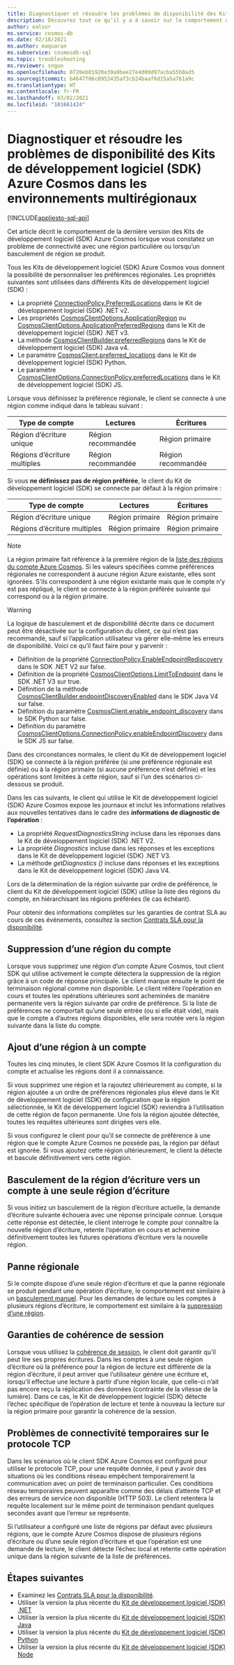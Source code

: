 ```yaml
---
title: Diagnostiquer et résoudre les problèmes de disponibilité des Kits de développement logiciel (SDK) Azure Cosmos dans les environnements multirégionaux
description: Découvrez tout ce qu’il y a à savoir sur le comportement de disponibilité du Kit de développement logiciel (SDK) Azure Cosmos lors de son utilisation dans des environnements multirégionaux.
author: ealsur
ms.service: cosmos-db
ms.date: 02/18/2021
ms.author: maquaran
ms.subservice: cosmosdb-sql
ms.topic: troubleshooting
ms.reviewer: sngun
ms.openlocfilehash: 0720eb01920e39a9bee27e4d00d97acba55b0ad5
ms.sourcegitcommit: b4647f06c0953435af3cb24baaf6d15a5a761a9c
ms.translationtype: HT
ms.contentlocale: fr-FR
ms.lasthandoff: 03/02/2021
ms.locfileid: "101661424"
---
```

# <a name="diagnose-and-troubleshoot-the-availability-of-azure-cosmos-sdks-in-multiregional-environments"></a>Diagnostiquer et résoudre les problèmes de disponibilité des Kits de développement logiciel (SDK) Azure Cosmos dans les environnements multirégionaux
[!INCLUDE[appliesto-sql-api](includes/appliesto-sql-api.md)]

Cet article décrit le comportement de la dernière version des Kits de développement logiciel (SDK) Azure Cosmos lorsque vous constatez un problème de connectivité avec une région particulière ou lorsqu’un basculement de région se produit.

Tous les Kits de développement logiciel (SDK) Azure Cosmos vous donnent la possibilité de personnaliser les préférences régionales. Les propriétés suivantes sont utilisées dans différents Kits de développement logiciel (SDK) :

* La propriété [ConnectionPolicy.PreferredLocations](/dotnet/api/microsoft.azure.documents.client.connectionpolicy.preferredlocations) dans le Kit de développement logiciel (SDK) .NET v2.
* Les propriétés [CosmosClientOptions.ApplicationRegion](/dotnet/api/microsoft.azure.cosmos.cosmosclientoptions.applicationregion) ou [CosmosClientOptions.ApplicationPreferredRegions](/dotnet/api/microsoft.azure.cosmos.cosmosclientoptions.applicationpreferredregions) dans le Kit de développement logiciel (SDK) .NET v3.
* La méthode [CosmosClientBuilder.preferredRegions](/java/api/com.azure.cosmos.cosmosclientbuilder.preferredregions) dans le Kit de développement logiciel (SDK) Java v4.
* Le paramètre [CosmosClient.preferred_locations](/python/api/azure-cosmos/azure.cosmos.cosmos_client.cosmosclient) dans le Kit de développement logiciel (SDK) Python.
* Le paramètre [CosmosClientOptions.ConnectionPolicy.preferredLocations](/javascript/api/@azure/cosmos/connectionpolicy#preferredlocations) dans le Kit de développement logiciel (SDK) JS.

Lorsque vous définissez la préférence régionale, le client se connecte à une région comme indiqué dans le tableau suivant :

|Type de compte |Lectures |Écritures |
|------------------------|--|--|
| Région d’écriture unique | Région recommandée | Région primaire  |
| Régions d’écriture multiples | Région recommandée | Région recommandée  |

Si vous **ne définissez pas de région préférée**, le client du Kit de développement logiciel (SDK) se connecte par défaut à la région primaire :

|Type de compte |Lectures |Écritures |
|------------------------|--|--|
| Région d’écriture unique | Région primaire | Région primaire |
| Régions d’écriture multiples | Région primaire  | Région primaire  |

> [!NOTE]
> La région primaire fait référence à la première région de la [liste des régions du compte Azure Cosmos](distribute-data-globally.md).
> Si les valeurs spécifiées comme préférences régionales ne correspondent à aucune région Azure existante, elles sont ignorées. S’ils correspondent à une région existante mais que le compte n’y est pas répliqué, le client se connecte à la région préférée suivante qui correspond ou à la région primaire.

> [!WARNING]
> La logique de basculement et de disponibilité décrite dans ce document peut être désactivée sur la configuration du client, ce qui n’est pas recommandé, sauf si l’application utilisateur va gérer elle-même les erreurs de disponibilité. Voici ce qu’il faut faire pour y parvenir :
>
> * Définition de la propriété [ConnectionPolicy.EnableEndpointRediscovery](/dotnet/api/microsoft.azure.documents.client.connectionpolicy.enableendpointdiscovery) dans le SDK .NET V2 sur false.
> * Définition de la propriété [CosmosClientOptions.LimitToEndpoint](/dotnet/api/microsoft.azure.cosmos.cosmosclientoptions.limittoendpoint) dans le SDK .NET V3 sur true.
> * Définition de la méthode [CosmosClientBuilder.endpointDiscoveryEnabled](/java/api/com.azure.cosmos.cosmosclientbuilder.endpointdiscoveryenabled) dans le SDK Java V4 sur false.
> * Définition du paramètre [CosmosClient.enable_endpoint_discovery](/python/api/azure-cosmos/azure.cosmos.cosmos_client.cosmosclient) dans le SDK Python sur false.
> * Définition du paramètre [CosmosClientOptions.ConnectionPolicy.enableEndpointDiscovery](/javascript/api/@azure/cosmos/connectionpolicy#enableEndpointDiscovery) dans le SDK JS sur false.

Dans des circonstances normales, le client du Kit de développement logiciel (SDK) se connecte à la région préférée (si une préférence régionale est définie) ou à la région primaire (si aucune préférence n’est définie) et les opérations sont limitées à cette région, sauf si l’un des scénarios ci-dessous se produit.

Dans les cas suivants, le client qui utilise le Kit de développement logiciel (SDK) Azure Cosmos expose les journaux et inclut les informations relatives aux nouvelles tentatives dans le cadre des **informations de diagnostic de l’opération** :

* La propriété *RequestDiagnosticsString* incluse dans les réponses dans le Kit de développement logiciel (SDK) .NET V2.
* La propriété *Diagnostics* incluse dans les réponses et les exceptions dans le Kit de développement logiciel (SDK) .NET V3.
* La méthode *getDiagnostics ()* incluse dans réponses et les exceptions dans le Kit de développement logiciel (SDK) Java V4.

Lors de la détermination de la région suivante par ordre de préférence, le client du Kit de développement logiciel (SDK) utilise la liste des régions du compte, en hiérarchisant les régions préférées (le cas échéant).

Pour obtenir des informations complètes sur les garanties de contrat SLA au cours de ces événements, consultez la section [Contrats SLA pour la disponibilité](high-availability.md#slas-for-availability).

## <a name="removing-a-region-from-the-account"></a><a id="remove-region"></a>Suppression d’une région du compte

Lorsque vous supprimez une région d’un compte Azure Cosmos, tout client SDK qui utilise activement le compte détectera la suppression de la région grâce à un code de réponse principale. Le client marque ensuite le point de terminaison régional comme non disponible. Le client réitère l’opération en cours et toutes les opérations ultérieures sont acheminées de manière permanente vers la région suivante par ordre de préférence. Si la liste de préférences ne comportait qu’une seule entrée (ou si elle était vide), mais que le compte a d’autres régions disponibles, elle sera routée vers la région suivante dans la liste du compte.

## <a name="adding-a-region-to-an-account"></a>Ajout d’une région à un compte

Toutes les cinq minutes, le client SDK Azure Cosmos lit la configuration du compte et actualise les régions dont il a connaissance.

Si vous supprimez une région et la rajoutez ultérieurement au compte, si la région ajoutée a un ordre de préférences régionales plus élevé dans le Kit de développement logiciel (SDK) de configuration que la région sélectionnée, le Kit de développement logiciel (SDK) reviendra à l’utilisation de cette région de façon permanente. Une fois la région ajoutée détectée, toutes les requêtes ultérieures sont dirigées vers elle.

Si vous configurez le client pour qu’il se connecte de préférence à une région que le compte Azure Cosmos ne possède pas, la région par défaut est ignorée. Si vous ajoutez cette région ultérieurement, le client la détecte et bascule définitivement vers cette région.

## <a name="fail-over-the-write-region-in-a-single-write-region-account"></a><a id="manual-failover-single-region"></a>Basculement de la région d’écriture vers un compte à une seule région d’écriture

Si vous initiez un basculement de la région d’écriture actuelle, la demande d’écriture suivante échouera avec une réponse principale connue. Lorsque cette réponse est détectée, le client interroge le compte pour connaître la nouvelle région d’écriture, retente l’opération en cours et achemine définitivement toutes les futures opérations d’écriture vers la nouvelle région.

## <a name="regional-outage"></a>Panne régionale

Si le compte dispose d’une seule région d’écriture et que la panne régionale se produit pendant une opération d’écriture, le comportement est similaire à un [basculement manuel](#manual-failover-single-region). Pour les demandes de lecture ou les comptes à plusieurs régions d’écriture, le comportement est similaire à la [suppression d’une région](#remove-region).

## <a name="session-consistency-guarantees"></a>Garanties de cohérence de session

Lorsque vous utilisez la [cohérence de session](consistency-levels.md#guarantees-associated-with-consistency-levels), le client doit garantir qu’il peut lire ses propres écritures. Dans les comptes à une seule région d’écriture où la préférence pour la région de lecture est différente de la région d’écriture, il peut arriver que l’utilisateur génère une écriture et, lorsqu’il effectue une lecture à partir d’une région locale, que celle-ci n’ait pas encore reçu la réplication des données (contrainte de la vitesse de la lumière). Dans ce cas, le Kit de développement logiciel (SDK) détecte l’échec spécifique de l’opération de lecture et tente à nouveau la lecture sur la région primaire pour garantir la cohérence de la session.

## <a name="transient-connectivity-issues-on-tcp-protocol"></a>Problèmes de connectivité temporaires sur le protocole TCP

Dans les scénarios où le client SDK Azure Cosmos est configuré pour utiliser le protocole TCP, pour une requête donnée, il peut y avoir des situations où les conditions réseau empêchent temporairement la communication avec un point de terminaison particulier. Ces conditions réseau temporaires peuvent apparaître comme des délais d’attente TCP et des erreurs de service non disponible (HTTP 503). Le client retentera la requête localement sur le même point de terminaison pendant quelques secondes avant que l’erreur se représente.

Si l’utilisateur a configuré une liste de régions par défaut avec plusieurs régions, que le compte Azure Cosmos dispose de plusieurs régions d’écriture ou d’une seule région d’écriture et que l’opération est une demande de lecture, le client détecte l’échec local et retente cette opération unique dans la région suivante de la liste de préférences.

## <a name="next-steps"></a>Étapes suivantes

* Examinez les [Contrats SLA pour la disponibilité](high-availability.md#slas-for-availability).
* Utiliser la version la plus récente du [Kit de développement logiciel (SDK) .NET](sql-api-sdk-dotnet-standard.md)
* Utiliser la version la plus récente du [Kit de développement logiciel (SDK) Java](sql-api-sdk-java-v4.md)
* Utiliser la version la plus récente du [Kit de développement logiciel (SDK) Python](sql-api-sdk-python.md)
* Utiliser la version la plus récente du [Kit de développement logiciel (SDK) Node](sql-api-sdk-node.md)
